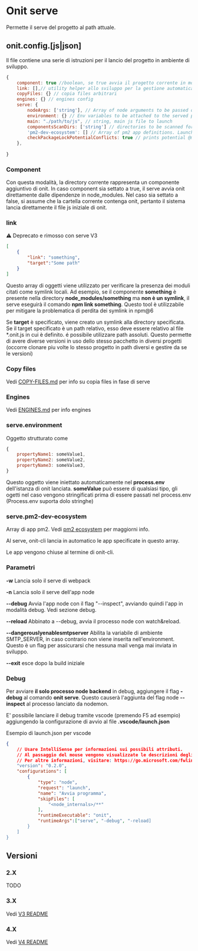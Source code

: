 # Onit serve

Permette il serve del progetto al path attuale.

## onit.config.[js|json]

Il file contiene una serie di istruzioni per il lancio del progetto in ambiente di sviluppo.

```js
{
    component: true //boolean, se true avvia il progetto corrente in modalità "component",
    link: [],// utility helper allo sviluppo per la gestione automatica di npm link,
    copyFiles: {} // copia files arbitrari
    engines: {} // engines config
    serve: {
        nodeArgs: ['string'], // Array of node arguments to be passed o the served subprocess
        environment: {} // Env variables to be attached to the served process
        main: "./path/to/js", // string, main js file to launch
        componentsScanDirs: ['string'] // directories to be scanned for components
        'pm2-dev-ecosystem': [] // Array of pm2 app definitions. Launches them at serve, closes themon exit
        checkPackageLockPotentialConflicts: true // prints potential @mitech packages warnings
    },
    
}
```

### Component

Con questa modalità, la directory corrente rappresenta un componente aggiuntivo di onit.
In caso component sia settato a true, il serve avvia onit direttamente dalle dipendenze in node_modules.
Nel caso sia settato a false, si assume che la cartella corrente contenga onit, pertanto il sistema lancia direttamente il file js iniziale di onit.

### link

:warning: Deprecato e rimosso con serve V3

```json
[
    {
        "link": "something",
        "target":"Some path"
    }
]
```

Questo array di oggetti viene utilizzato per verificare la presenza dei moduli citati come symlink locali. Ad esempio, se il componente **something** è presente nella directory **node_modules/something** ma **non è un symlink**, il serve eseguirà il comando **npm link something**. Questo tool è utilizzabile per mitigare la problematica di perdita dei symlink in npm@6

Se **target** è specificato, viene creato un symlink alla directory specificata. Se il target specificato è un path relativo, esso deve essere relativo al file *.onit.js in cui è definito. é possibile utilizzare path assoluti.
Questo permette di avere diverse versioni in uso dello stesso pacchetto in diversi progetti (occorre clonare piu volte lo stesso progetto in path diversi e gestire da se le versioni)

### Copy files

Vedi [COPY-FILES.md](COPY-FILES.md) per info su copia files in fase di serve

### Engines

Vedi [ENGINES.md](ENGINES.md) per info engines

### serve.environment

Oggetto strutturato come

```js
{
    propertyName1: someValue1,
    propertyName2: someValue2,
    propertyName3: someValue3,
}
```

Questo oggetto viene iniettato automaticamente nel **process.env** dell'istanza di onit lanciata.
**someValue** può essere di qualsiasi tipo, gli ogetti nel caso vengono stringificati prima di essere passati nel process.env (Process.env suporta dolo stringhe)

### serve.pm2-dev-ecosystem

Array di app pm2. Vedi [pm2 ecosystem](https://pm2.keymetrics.io/docs/usage/application-declaration/) per maggiorni info.

Al serve, onit-cli lancia in automatico le app specificate in questo array.

Le app vengono chiuse al termine di onit-cli.

### Parametri

**-w** Lancia solo il serve di webpack

**-n** Lancia solo il serve dell'app node

**--debug** Avvia l'app node con il flag "--inspect", avviando quindi l'app in modalità debug. Vedi sezione debug.

**--reload** Abbinato a --debug, avvia il processo node con watch&reload.

**--dangerouslyenablesmtpserver** Abilita la variabile di ambiente SMTP_SERVER, in caso contrario non viene inserita nell'environment. Questo è un flag per assicurarsi che nessuna mail venga mai inviata in sviluppo.

**--exit** esce dopo la build iniziale

### Debug

Per avviare **il solo processo node backend** in debug, aggiungere il flag **-debug** al comando **onit serve**.
Questo causerà l'aggiunta del flag node **--inspect** al processo lanciato da nodemon.

E' possibile lanciare il debug tramite vscode (premendo F5 ad esempio) aggiungendo la configurazione di avvio al file **.vscode/launch.json**

Esempio di launch.json per vscode

```json
{
    // Usare IntelliSense per informazioni sui possibili attributi.
    // Al passaggio del mouse vengono visualizzate le descrizioni degli attributi esistenti.
    // Per altre informazioni, visitare: https://go.microsoft.com/fwlink/?linkid=830387
    "version": "0.2.0",
    "configurations": [
        {
            "type": "node",
            "request": "launch",
            "name": "Avvia programma",
            "skipFiles": [
                "<node_internals>/**"
            ],
            "runtimeExecutable": "onit",
            "runtimeArgs":["serve", "-debug", "-reload]
        }
    ]
}

```

## Versioni

### 2.X

TODO

### 3.X

Vedi [V3 README](..\\src\\bin\\serve\\_versions\\3.0.0\\README.md)

### 4.X

Vedi [V4 README](..\\src\\bin\\serve\\_versions\\4.0.0\\README.md)
